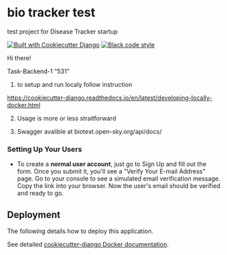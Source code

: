 # bio tracker test

test project for Disease Tracker startup

[![Built with Cookiecutter Django](https://img.shields.io/badge/built%20with-Cookiecutter%20Django-ff69b4.svg?logo=cookiecutter)](https://github.com/cookiecutter/cookiecutter-django/)
[![Black code style](https://img.shields.io/badge/code%20style-black-000000.svg)](https://github.com/ambv/black)

Hi there! 

Task-Backend-1
"531"

1. to setup and run localy follow instruction

https://cookiecutter-django.readthedocs.io/en/latest/developing-locally-docker.html

2. Usage is more or less straitforward

3. Swagger avalible at biotest.open-sky.org/api/docs/ 

### Setting Up Your Users

- To create a **normal user account**, just go to Sign Up and fill out the form. Once you submit it, you'll see a "Verify Your E-mail Address" page. Go to your console to see a simulated email verification message. Copy the link into your browser. Now the user's email should be verified and ready to go.

## Deployment

The following details how to deploy this application.

See detailed [cookiecutter-django Docker documentation](http://cookiecutter-django.readthedocs.io/en/latest/deployment-with-docker.html).
